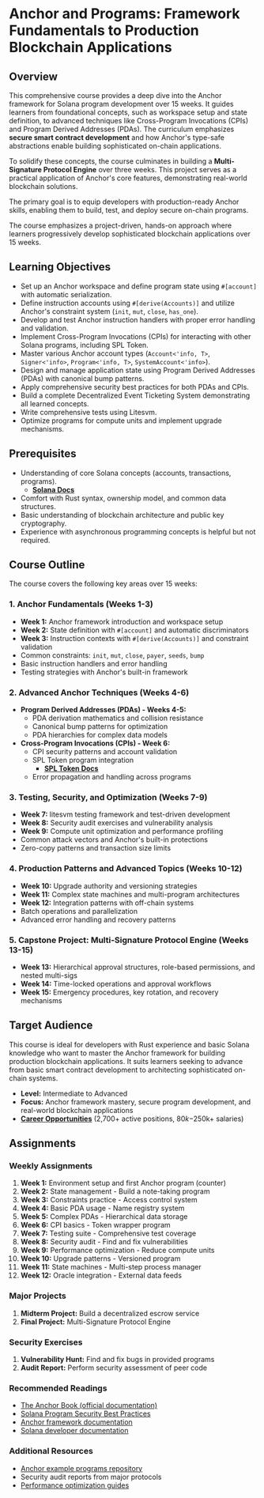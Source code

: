 # Anchor and Programs: Framework Fundamentals to Production Blockchain Applications

## Overview

This comprehensive course provides a deep dive into the Anchor framework for Solana program development over 15 weeks. It guides learners from foundational concepts, such as workspace setup and state definition, to advanced techniques like Cross-Program Invocations (CPIs) and Program Derived Addresses (PDAs). The curriculum emphasizes **secure smart contract development** and how Anchor's type-safe abstractions enable building sophisticated on-chain applications.

To solidify these concepts, the course culminates in building a **Multi-Signature Protocol Engine** over three weeks. This project serves as a practical application of Anchor's core features, demonstrating real-world blockchain solutions.

The primary goal is to equip developers with production-ready Anchor skills, enabling them to build, test, and deploy secure on-chain programs.

The course emphasizes a project-driven, hands-on approach where learners progressively develop sophisticated blockchain applications over 15 weeks.

## Learning Objectives

- Set up an Anchor workspace and define program state using `#[account]` with automatic serialization.
- Define instruction accounts using `#[derive(Accounts)]` and utilize Anchor's constraint system (`init`, `mut`, `close`, `has_one`).
- Develop and test Anchor instruction handlers with proper error handling and validation.
- Implement Cross-Program Invocations (CPIs) for interacting with other Solana programs, including SPL Token.
- Master various Anchor account types (`Account<'info, T>`, `Signer<'info>`, `Program<'info, T>`, `SystemAccount<'info>`).
- Design and manage application state using Program Derived Addresses (PDAs) with canonical bump patterns.
- Apply comprehensive security best practices for both PDAs and CPIs.
- Build a complete Decentralized Event Ticketing System demonstrating all learned concepts.
- Write comprehensive tests using Litesvm.
- Optimize programs for compute units and implement upgrade mechanisms.

## Prerequisites

- Understanding of core Solana concepts (accounts, transactions, programs).
  - [**Solana Docs**](https://solana.com/docs)
- Comfort with Rust syntax, ownership model, and common data structures.
- Basic understanding of blockchain architecture and public key cryptography.
- Experience with asynchronous programming concepts is helpful but not required.

## Course Outline

The course covers the following key areas over 15 weeks:

### 1. Anchor Fundamentals (Weeks 1-3)

- **Week 1:** Anchor framework introduction and workspace setup
- **Week 2:** State definition with `#[account]` and automatic discriminators
- **Week 3:** Instruction contexts with `#[derive(Accounts)]` and constraint validation
- Common constraints: `init`, `mut`, `close`, `payer`, `seeds`, `bump`
- Basic instruction handlers and error handling
- Testing strategies with Anchor's built-in framework

### 2. Advanced Anchor Techniques (Weeks 4-6)

- **Program Derived Addresses (PDAs) - Weeks 4-5:**
  - PDA derivation mathematics and collision resistance
  - Canonical bump patterns for optimization
  - PDA hierarchies for complex data models
- **Cross-Program Invocations (CPIs) - Week 6:**
  - CPI security patterns and account validation
  - SPL Token program integration
    - [**SPL Token Docs**](https://spl.solana.com/token)
  - Error propagation and handling across programs

### 3. Testing, Security, and Optimization (Weeks 7-9)

- **Week 7:** litesvm testing framework and test-driven development
- **Week 8:** Security audit exercises and vulnerability analysis
- **Week 9:** Compute unit optimization and performance profiling
- Common attack vectors and Anchor's built-in protections
- Zero-copy patterns and transaction size limits

### 4. Production Patterns and Advanced Topics (Weeks 10-12)

- **Week 10:** Upgrade authority and versioning strategies
- **Week 11:** Complex state machines and multi-program architectures
- **Week 12:** Integration patterns with off-chain systems
- Batch operations and parallelization
- Advanced error handling and recovery patterns

### 5. Capstone Project: Multi-Signature Protocol Engine (Weeks 13-15)

- **Week 13:** Hierarchical approval structures, role-based permissions, and nested multi-sigs
- **Week 14:** Time-locked operations and approval workflows
- **Week 15:** Emergency procedures, key rotation, and recovery mechanisms

## Target Audience

This course is ideal for developers with Rust experience and basic Solana knowledge who want to master the Anchor framework for building production blockchain applications. It suits learners seeking to advance from basic smart contract development to architecting sophisticated on-chain systems.

- **Level:** Intermediate to Advanced
- **Focus:** Anchor framework mastery, secure program development, and real-world blockchain applications
- [**Career Opportunities**](https://web3.career/solana-jobs) (2,700+ active positions, $80k-$250k+ salaries)

## Assignments

### Weekly Assignments

1. **Week 1:** Environment setup and first Anchor program (counter)
2. **Week 2:** State management - Build a note-taking program
3. **Week 3:** Constraints practice - Access control system
4. **Week 4:** Basic PDA usage - Name registry system
5. **Week 5:** Complex PDAs - Hierarchical data storage
6. **Week 6:** CPI basics - Token wrapper program
7. **Week 7:** Testing suite - Comprehensive test coverage
8. **Week 8:** Security audit - Find and fix vulnerabilities
9. **Week 9:** Performance optimization - Reduce compute units
10. **Week 10:** Upgrade patterns - Versioned program
11. **Week 11:** State machines - Multi-step process manager
12. **Week 12:** Oracle integration - External data feeds

### Major Projects

1. **Midterm Project:** Build a decentralized escrow service
2. **Final Project:** Multi-Signature Protocol Engine

### Security Exercises

1. **Vulnerability Hunt:** Find and fix bugs in provided programs
2. **Audit Report:** Perform security assessment of peer code

### Recommended Readings

- [The Anchor Book (official documentation)](https://github.com/coral-xyz/anchor/tree/master/docs/book)
- [Solana Program Security Best Practices](https://github.com/slowmist/solana-smart-contract-security-best-practices)
- [Anchor framework documentation](https://www.anchor-lang.com/)
- [Solana developer documentation](https://solana.com/docs)

### Additional Resources

- [Anchor example programs repository](https://examples.anchor-lang.com/)
- Security audit reports from major protocols
- [Performance optimization guides](https://www.helius.dev/blog/optimizing-solana-programs)
